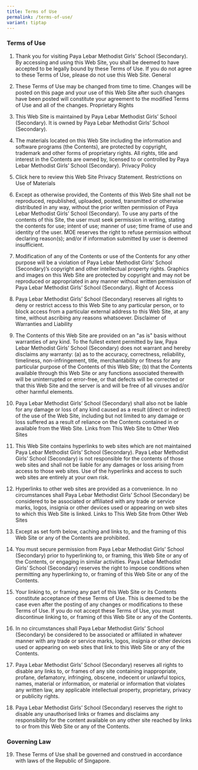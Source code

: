 ```yaml
---
title: Terms of Use
permalink: /terms-of-use/
variant: tiptap
---
```

<h3><strong>Terms of Use</strong></h3>
<ol data-tight="true" class="tight">
<li>
<p>Thank you for visiting Paya Lebar Methodist Girls’ School (Secondary).
By accessing and using this Web Site, you shall be deemed to have accepted
to be legally bound by these Terms of Use. If you do not agree to these
Terms of Use, please do not use this Web Site. General</p>
</li>
<li>
<p>These Terms of Use may be changed from time to time. Changes will be posted
on this page and your use of this Web Site after such changes have been
posted will constitute your agreement to the modified Terms of Use and
all of the changes. Proprietary Rights</p>
</li>
<li>
<p>This Web Site is maintained by Paya Lebar Methodist Girls’ School (Secondary).
It is owned by Paya Lebar Methodist Girls’ School (Secondary).</p>
</li>
<li>
<p>The materials located on this Web Site including the information and software
programs (the Contents), are protected by copyright, trademark and other
forms of proprietary rights. All rights, title and interest in the Contents
are owned by, licensed to or controlled by Paya Lebar Methodist Girls’
School (Secondary). Privacy Policy</p>
</li>
<li>
<p>Click here to review this Web Site Privacy Statement. Restrictions on
Use of Materials</p>
</li>
<li>
<p>Except as otherwise provided, the Contents of this Web Site shall not
be reproduced, republished, uploaded, posted, transmitted or otherwise
distributed in any way, without the prior written permission of Paya Lebar
Methodist Girls’ School (Secondary). To use any parts of the contents of
this Site, the user must seek permission in writing, stating the contents
for use; intent of use; manner of use; time frame of use and identity of
the user. MOE reserves the right to refuse permission without declaring
reason(s); and/or if information submitted by user is deemed insufficient.</p>
</li>
<li>
<p>Modification of any of the Contents or use of the Contents for any other
purpose will be a violation of Paya Lebar Methodist Girls’ School (Secondary)’s
copyright and other intellectual property rights. Graphics and images on
this Web Site are protected by copyright and may not be reproduced or appropriated
in any manner without written permission of Paya Lebar Methodist Girls’
School (Secondary). Right of Access</p>
</li>
<li>
<p>Paya Lebar Methodist Girls’ School (Secondary) reserves all rights to
deny or restrict access to this Web Site to any particular person, or to
block access from a particular external address to this Web Site, at any
time, without ascribing any reasons whatsoever. Disclaimer of Warranties
and Liability</p>
</li>
<li>
<p>The Contents of this Web Site are provided on an "as is" basis without
warranties of any kind. To the fullest extent permitted by law, Paya Lebar
Methodist Girls’ School (Secondary) does not warrant and hereby disclaims
any warranty: (a) as to the accuracy, correctness, reliability, timeliness,
non-infringement, title, merchantability or fitness for any particular
purpose of the Contents of this Web Site; (b) that the Contents available
through this Web Site or any functions associated therewith will be uninterrupted
or error-free, or that defects will be corrected or that this Web Site
and the server is and will be free of all viruses and/or other harmful
elements.</p>
</li>
<li>
<p>Paya Lebar Methodist Girls’ School (Secondary) shall also not be liable
for any damage or loss of any kind caused as a result (direct or indirect)
of the use of the Web Site, including but not limited to any damage or
loss suffered as a result of reliance on the Contents contained in or available
from the Web Site. Links from This Web Site to Other Web Sites</p>
</li>
<li>
<p>This Web Site contains hyperlinks to web sites which are not maintained
Paya Lebar Methodist Girls’ School (Secondary). Paya Lebar Methodist Girls’
School (Secondary) is not responsible for the contents of those web sites
and shall not be liable for any damages or loss arising from access to
those web sites. Use of the hyperlinks and access to such web sites are
entirely at your own risk.</p>
</li>
<li>
<p>Hyperlinks to other web sites are provided as a convenience. In no circumstances
shall Paya Lebar Methodist Girls’ School (Secondary) be considered to be
associated or affiliated with any trade or service marks, logos, insignia
or other devices used or appearing on web sites to which this Web Site
is linked. Links to This Web Site from Other Web Sites</p>
</li>
<li>
<p>Except as set forth below, caching and links to, and the framing of this
Web Site or any of the Contents are prohibited.</p>
</li>
<li>
<p>You must secure permission from Paya Lebar Methodist Girls’ School (Secondary)
prior to hyperlinking to, or framing, this Web Site or any of the Contents,
or engaging in similar activities. Paya Lebar Methodist Girls’ School (Secondary)
reserves the right to impose conditions when permitting any hyperlinking
to, or framing of this Web Site or any of the Contents.</p>
</li>
<li>
<p>Your linking to, or framing any part of this Web Site or its Contents
constitute acceptance of these Terms of Use. This is deemed to be the case
even after the posting of any changes or modifications to these Terms of
Use. If you do not accept these Terms of Use, you must discontinue linking
to, or framing of this Web Site or any of the Contents.</p>
</li>
<li>
<p>In no circumstances shall Paya Lebar Methodist Girls’ School (Secondary)
be considered to be associated or affiliated in whatever manner with any
trade or service marks, logos, insignia or other devices used or appearing
on web sites that link to this Web Site or any of the Contents.</p>
</li>
<li>
<p>Paya Lebar Methodist Girls’ School (Secondary) reserves all rights to
disable any links to, or frames of any site containing inappropriate, profane,
defamatory, infringing, obscene, indecent or unlawful topics, names, material
or information, or material or information that violates any written law,
any applicable intellectual property, proprietary, privacy or publicity
rights.</p>
</li>
<li>
<p>Paya Lebar Methodist Girls’ School (Secondary) reserves the right to disable
any unauthorised links or frames and disclaims any responsibility for the
content available on any other site reached by links to or from this Web
Site or any of the Contents.</p>
</li>
</ol>
<h3><strong>Governing Law</strong></h3>
<ol start="19" data-tight="true" class="tight">
<li>
<p>These Terms of Use shall be governed and construed in accordance with
laws of the Republic of Singapore.</p>
</li>
</ol>
<p></p>
